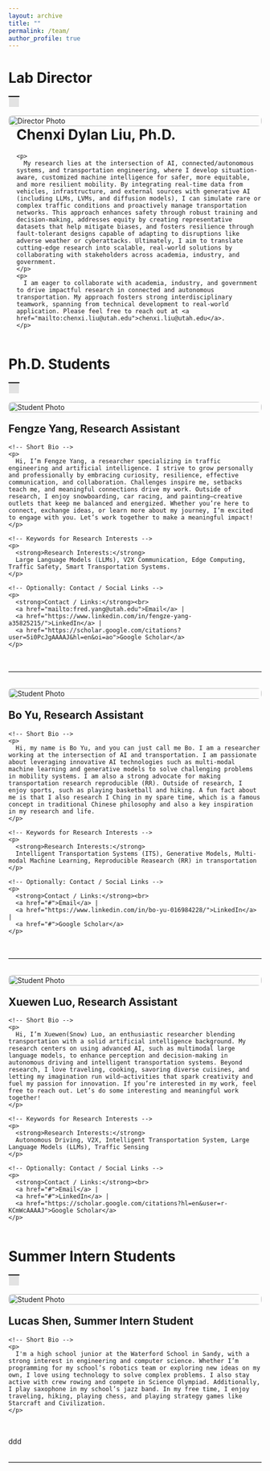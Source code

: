 ```yaml
---
layout: archive
title: ""
permalink: /team/
author_profile: true
---
```


# **Lab Director**
<table>
    <tr>
        <td style="background-color: #E3E3E3; border-top: 2px solid black; border-bottom: 0.05px solid white; border-left: 0.05px solid white; border-right: 0.05px solid white; padding: 10px; height: 1px;">
        </td>
    </tr>
</table>

<!-- Director Section: Half-page Photo (Left), Info (Right) -->
<div style="
  display: flex;
  flex-wrap: wrap;           /* Allows wrapping on smaller screens */
  margin-bottom: 2rem;       /* Spacing below the section */
">

  <!-- Left: Large Photo -->
  <div style="flex: 1; min-width: 300px;">
    <img 
      src="https://chenxiliu-dylan.github.io/images/Chenxi_4_5_3.JPG" 
      alt="Director Photo"
      style="
        width: 100%;
        height: auto;
        border-radius: 8px;   /* Rounded corners if desired */
        object-fit: cover;    /* Ensures the image scales nicely */
      "
    >
  </div>

  <!-- Right: Text about Yourself -->
  <div style="flex: 2; min-width: 300px; padding-left: 1rem;">
    <h1 style="margin-top: 0;">Chenxi Dylan Liu, Ph.D. </h1>
    
    <p>
      My research lies at the intersection of AI, connected/autonomous systems, and transportation engineering, where I develop situation-aware, customized machine intelligence for safer, more equitable, and more resilient mobility. By integrating real-time data from vehicles, infrastructure, and external sources with generative AI (including LLMs, LVMs, and diffusion models), I can simulate rare or complex traffic conditions and proactively manage transportation networks. This approach enhances safety through robust training and decision-making, addresses equity by creating representative datasets that help mitigate biases, and fosters resilience through fault-tolerant designs capable of adapting to disruptions like adverse weather or cyberattacks. Ultimately, I aim to translate cutting-edge research into scalable, real-world solutions by collaborating with stakeholders across academia, industry, and government.
    </p>
    <p>
      I am eager to collaborate with academia, industry, and government to drive impactful research in connected and autonomous transportation. My approach fosters strong interdisciplinary teamwork, spanning from technical development to real-world application. Please feel free to reach out at <a href="mailto:chenxi.liu@utah.edu">chenxi.liu@utah.edu</a>.
    </p>
  </div>

</div>


# **Ph.D. Students**
<table>
    <tr>
        <td style="background-color: #E3E3E3; border-top: 2px solid black; border-bottom: 0.05px solid white; border-left: 0.05px solid white; border-right: 0.05px solid white; padding: 10px; height: 1px;">
        </td>
    </tr>
</table>

<div style="
  display: flex;
  flex-wrap: wrap; 
  margin-bottom: 2rem;        /* Spacing after each student section */
  gap: 20px;                  /* Space between the image and text */
  align-items: flex-start;    /* Align items at the top */
">

  <!-- Left: Student Photo -->
  <div style="flex: 1; min-width: 200px;">
    <img 
      src="https://chenxiliu-dylan.github.io/images/fengze_yang.jpg" 
      alt="Student Photo"
      style="
        width: 100%;
        height: auto;
        border-radius: 8px;    /* Optional: rounded corners */
        object-fit: cover;     /* Maintain aspect ratio */
      "
    >
  </div>

  <!-- Right: Bio & Keywords -->
  <div style="flex: 3; min-width: 300px;">
    <h2 style="margin-top: 0;">Fengze Yang, Research Assistant</h2>
    
    <!-- Short Bio -->
    <p>
      Hi, I’m Fengze Yang, a researcher specializing in traffic engineering and artificial intelligence. I strive to grow personally and professionally by embracing curiosity, resilience, effective communication, and collaboration. Challenges inspire me, setbacks teach me, and meaningful connections drive my work. Outside of research, I enjoy snowboarding, car racing, and painting—creative outlets that keep me balanced and energized. Whether you’re here to connect, exchange ideas, or learn more about my journey, I’m excited to engage with you. Let’s work together to make a meaningful impact!
    </p>
    
    <!-- Keywords for Research Interests -->
    <p>
      <strong>Research Interests:</strong>
      Large Language Models (LLMs), V2X Communication, Edge Computing, Traffic Safety, Smart Transportation Systems.
    </p>
    
    <!-- Optionally: Contact / Social Links -->
    <p>
      <strong>Contact / Links:</strong><br>
      <a href="mailto:fred.yang@utah.edu">Email</a> | 
      <a href="https://www.linkedin.com/in/fengze-yang-a35825215/">LinkedIn</a> | 
      <a href="https://scholar.google.com/citations?user=5i0PcJgAAAAJ&hl=en&oi=ao">Google Scholar</a>
    </p>
  </div>
</div>





<hr style="border: 0; border-top: 1px solid #ccc; margin: 2rem 0;">




<div style="
  display: flex;
  flex-wrap: wrap; 
  margin-bottom: 2rem;        /* Spacing after each student section */
  gap: 20px;                  /* Space between the image and text */
  align-items: flex-start;    /* Align items at the top */
">

  <!-- Left: Student Photo -->
  <div style="flex: 1; min-width: 200px;">
    <img 
      src="https://chenxiliu-dylan.github.io/images/bo_yu.png" 
      alt="Student Photo"
      style="
        width: 100%;
        height: auto;
        border-radius: 8px;    /* Optional: rounded corners */
        object-fit: cover;     /* Maintain aspect ratio */
      "
    >
  </div>

  <!-- Right: Bio & Keywords -->
  <div style="flex: 3; min-width: 300px;">
    <h2 style="margin-top: 0;">Bo Yu, Research Assistant</h2>
    
    <!-- Short Bio -->
    <p>
      Hi, my name is Bo Yu, and you can just call me Bo. I am a researcher working at the intersection of AI and transportation. I am passionate about leveraging innovative AI technologies such as multi-modal machine learning and generative models to solve challenging problems in mobility systems. I am also a strong advocate for making transportation research reproducible (RR). Outside of research, I enjoy sports, such as playing basketball and hiking. A fun fact about me is that I also research I Ching in my spare time, which is a famous concept in traditional Chinese philosophy and also a key inspiration in my research and life.
    </p>
    
    <!-- Keywords for Research Interests -->
    <p>
      <strong>Research Interests:</strong>
      Intelligent Transportation Systems (ITS), Generative Models, Multi-modal Machine Learning, Reproducible Reasearch (RR) in transportation
    </p>
    
    <!-- Optionally: Contact / Social Links -->
    <p>
      <strong>Contact / Links:</strong><br>
      <a href="#">Email</a> | 
      <a href="https://www.linkedin.com/in/bo-yu-016984228/">LinkedIn</a> | 
      <a href="#">Google Scholar</a>
    </p>
  </div>
</div>





<hr style="border: 0; border-top: 1px solid #ccc; margin: 2rem 0;">





<div style="
  display: flex;
  flex-wrap: wrap; 
  margin-bottom: 2rem;        /* Spacing after each student section */
  gap: 20px;                  /* Space between the image and text */
  align-items: flex-start;    /* Align items at the top */
">

  <!-- Left: Student Photo -->
  <div style="flex: 1; min-width: 200px;">
    <img 
      src="https://chenxiliu-dylan.github.io/images/xuewen_luo.jpg" 
      alt="Student Photo"
      style="
        width: 100%;
        height: auto;
        border-radius: 8px;    /* Optional: rounded corners */
        object-fit: cover;     /* Maintain aspect ratio */
      "
    >
  </div>

  <!-- Right: Bio & Keywords -->
  <div style="flex: 3; min-width: 300px;">
    <h2 style="margin-top: 0;">Xuewen Luo, Research Assistant</h2>
    
    <!-- Short Bio -->
    <p>
      Hi, I’m Xuewen(Snow) Luo, an enthusiastic researcher blending transportation with a solid artificial intelligence background. My research centers on using advanced AI, such as multimodal large language models, to enhance perception and decision-making in autonomous driving and intelligent transportation systems. Beyond research, I love traveling, cooking, savoring diverse cuisines, and letting my imagination run wild—activities that spark creativity and fuel my passion for innovation. If you’re interested in my work, feel free to reach out. Let’s do some interesting and meaningful work together!
    </p>
    
    <!-- Keywords for Research Interests -->
    <p>
      <strong>Research Interests:</strong>
      Autonomous Driving, V2X, Intelligent Transportation System, Large Language Models (LLMs), Traffic Sensing
    </p>
    
    <!-- Optionally: Contact / Social Links -->
    <p>
      <strong>Contact / Links:</strong><br>
      <a href="#">Email</a> | 
      <a href="#">LinkedIn</a> | 
      <a href="https://scholar.google.com/citations?hl=en&user=r-KCmWcAAAAJ">Google Scholar</a>
    </p>
  </div>
</div>




# **Summer Intern Students**
<table>
    <tr>
        <td style="background-color: #E3E3E3; border-top: 2px solid black; border-bottom: 0.05px solid white; border-left: 0.05px solid white; border-right: 0.05px solid white; padding: 10px; height: 1px;">
        </td>
    </tr>
</table>

<div style="
  display: flex;
  flex-wrap: wrap; 
  margin-bottom: 2rem;        /* Spacing after each student section */
  gap: 20px;                  /* Space between the image and text */
  align-items: flex-start;    /* Align items at the top */
">

  <!-- Left: Student Photo -->
  <div style="flex: 1; min-width: 200px;">
    <img 
      src="https://chenxiliu-dylan.github.io/images/LucasShen.jpeg" 
      alt="Student Photo"
      style="
        width: 100%;
        height: auto;
        border-radius: 8px;    /* Optional: rounded corners */
        object-fit: cover;     /* Maintain aspect ratio */
      "
    >
  </div>

  <!-- Right: Bio & Keywords -->
  <div style="flex: 3; min-width: 300px;">
    <h2 style="margin-top: 0;">Lucas Shen, Summer Intern Student</h2>
    
    <!-- Short Bio -->
    <p>
      I'm a high school junior at the Waterford School in Sandy, with a strong interest in engineering and computer science. Whether I’m programming for my school’s robotics team or exploring new ideas on my own, I love using technology to solve complex problems. I also stay active with crew rowing and compete in Science Olympiad. Additionally, I play saxophone in my school’s jazz band. In my free time, I enjoy traveling, hiking, playing chess, and playing strategy games like Starcraft and Civilization.
    </p>
    
  </div>
</div>

ddd



<hr style="border: 0; border-top: 1px solid #ccc; margin: 2rem 0;">